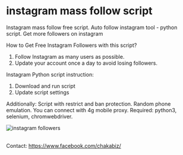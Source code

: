 # instagram mass follow script
Instagram mass follow free script. Auto follow instagram tool - python script. Get more followers on instagram

How to Get Free Instagram Followers with this script?<br>
1. Follow Instagram as many users as possible.<br>
2. Update your account once a day to avoid losing followers.

Instagram Python script instruction:
1. Download and run script
2. Update script settings

Additionally: Script with restrict and ban protection. Random phone emulation. You can connect with 4g mobile proxy.
Required: python3, selenium, chromwebdriver.

![instagram followers](https://3.bp.blogspot.com/-Os-Smx-0gBw/XsF4MrPV3cI/AAAAAAAABpA/gaUZyT88kMEUl7M8RgFXHncrTvpDbIfyACNcBGAsYHQ/s1600/followers.gif)

<br>
Contact: <a href="https://www.facebook.com/chakabiz" target="_blank">https://www.facebook.com/chakabiz/</a><br>
